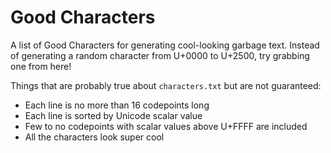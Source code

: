 # Good Characters

A list of Good Characters for generating cool-looking garbage text.
Instead of generating a random character from U+0000 to U+2500, try grabbing
one from here!

Things that are probably true about `characters.txt` but are not guaranteed:

* Each line is no more than 16 codepoints long
* Each line is sorted by Unicode scalar value
* Few to no codepoints with scalar values above U+FFFF are included
* All the characters look super cool

